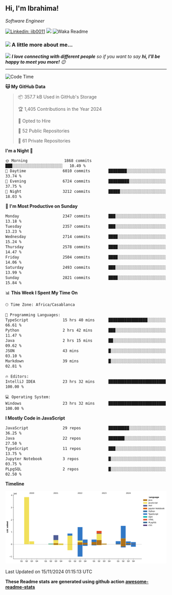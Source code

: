 <h2>Hi, I'm Ibrahima! </h2>
<p><em>Software Engineer 
</em></p>


[![Linkedin: iib0011](https://img.shields.io/badge/-iib0011-blue?style=flat-square&logo=Linkedin&logoColor=white&link=https://www.linkedin.com/in/iib0011/)](https://www.linkedin.com/in/iib0011/)
![](https://visitor-badge.glitch.me/badge?page_id=iib0011)
![Waka Readme](https://github.com/iib0011/iib0011/workflows/Waka%20Readme/badge.svg)


### <img src="https://media.giphy.com/media/VgCDAzcKvsR6OM0uWg/giphy.gif" width="50"> A little more about me...  


<img src="https://media.giphy.com/media/LnQjpWaON8nhr21vNW/giphy.gif" width="60"> <em><b>I love connecting with different people</b> so if you want to say <b>hi, I'll be happy to meet you more!</b> 😊</em>

---
<!--START_SECTION:waka-->
![Code Time](http://img.shields.io/badge/Code%20Time-3%2C981%20hrs%2045%20mins-blue)

**🐱 My GitHub Data** 

> 📦 357.7 kB Used in GitHub's Storage 
 > 
> 🏆 1,405 Contributions in the Year 2024
 > 
> 💼 Opted to Hire
 > 
> 📜 52 Public Repositories 
 > 
> 🔑 61 Private Repositories 
 > 
**I'm a Night 🦉** 

```text
🌞 Morning                1868 commits        ███░░░░░░░░░░░░░░░░░░░░░░   10.49 % 
🌆 Daytime                6010 commits        ████████░░░░░░░░░░░░░░░░░   33.74 % 
🌃 Evening                6724 commits        █████████░░░░░░░░░░░░░░░░   37.75 % 
🌙 Night                  3212 commits        █████░░░░░░░░░░░░░░░░░░░░   18.03 % 
```
📅 **I'm Most Productive on Sunday** 

```text
Monday                   2347 commits        ███░░░░░░░░░░░░░░░░░░░░░░   13.18 % 
Tuesday                  2357 commits        ███░░░░░░░░░░░░░░░░░░░░░░   13.23 % 
Wednesday                2714 commits        ████░░░░░░░░░░░░░░░░░░░░░   15.24 % 
Thursday                 2578 commits        ████░░░░░░░░░░░░░░░░░░░░░   14.47 % 
Friday                   2504 commits        ████░░░░░░░░░░░░░░░░░░░░░   14.06 % 
Saturday                 2493 commits        ███░░░░░░░░░░░░░░░░░░░░░░   13.99 % 
Sunday                   2821 commits        ████░░░░░░░░░░░░░░░░░░░░░   15.84 % 
```


📊 **This Week I Spent My Time On** 

```text
🕑︎ Time Zone: Africa/Casablanca

💬 Programming Languages: 
TypeScript               15 hrs 40 mins      █████████████████░░░░░░░░   66.61 % 
Python                   2 hrs 42 mins       ███░░░░░░░░░░░░░░░░░░░░░░   11.47 % 
Java                     2 hrs 15 mins       ██░░░░░░░░░░░░░░░░░░░░░░░   09.62 % 
JSON                     43 mins             █░░░░░░░░░░░░░░░░░░░░░░░░   03.10 % 
Markdown                 39 mins             █░░░░░░░░░░░░░░░░░░░░░░░░   02.81 % 

🔥 Editors: 
IntelliJ IDEA            23 hrs 32 mins      █████████████████████████   100.00 % 

💻 Operating System: 
Windows                  23 hrs 32 mins      █████████████████████████   100.00 % 
```

**I Mostly Code in JavaScript** 

```text
JavaScript               29 repos            █████████░░░░░░░░░░░░░░░░   36.25 % 
Java                     22 repos            ███████░░░░░░░░░░░░░░░░░░   27.50 % 
TypeScript               11 repos            ███░░░░░░░░░░░░░░░░░░░░░░   13.75 % 
Jupyter Notebook         3 repos             █░░░░░░░░░░░░░░░░░░░░░░░░   03.75 % 
PLpgSQL                  2 repos             █░░░░░░░░░░░░░░░░░░░░░░░░   02.50 % 
```



**Timeline**

![Lines of Code chart](https://raw.githubusercontent.com/iib0011/iib0011/master/assets/bar_graph.png)


 Last Updated on 15/11/2024 01:15:13 UTC
<!--END_SECTION:waka-->

**These Readme stats are generated using github action [awesome-readme-stats](https://github.com/iib0011/waka-readme-stats)**
